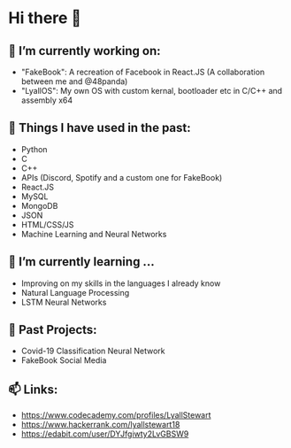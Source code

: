 # Hi there 👋

## 🔭 I’m currently working on:
  - "FakeBook": A recreation of Facebook in React.JS (A collaboration between me and @48panda)
  - "LyallOS": My own OS with custom kernal, bootloader etc in C/C++ and assembly x64

## 💬 Things I have used in the past:
  - Python
  - C
  - C++
  - APIs (Discord, Spotify and a custom one for FakeBook)
  - React.JS
  - MySQL
  - MongoDB
  - JSON
  - HTML/CSS/JS
  - Machine Learning and Neural Networks

## 🌱 I’m currently learning ...
  - Improving on my skills in the languages I already know
  - Natural Language Processing
  - LSTM Neural Networks

## 📓 Past Projects:
  - Covid-19 Classification Neural Network
  - FakeBook Social Media

## 📫 Links:
  - https://www.codecademy.com/profiles/LyallStewart
  - https://www.hackerrank.com/lyallstewart18
  - https://edabit.com/user/DYJfgiwty2LvGBSW9
  

<!--
**lyallstewart/lyallstewart** is a ✨ _special_ ✨ repository because its `README.md` (this file) appears on your GitHub profile.

- 🌱 I’m currently learning ...
- 👯 I’m looking to collaborate on ...
- 🤔 I’m looking for help with ...
- 💬 Ask me about ...
- 📫 How to reach me: ...
- 😄 Pronouns: ...
- ⚡ Fun fact: ...
-->

